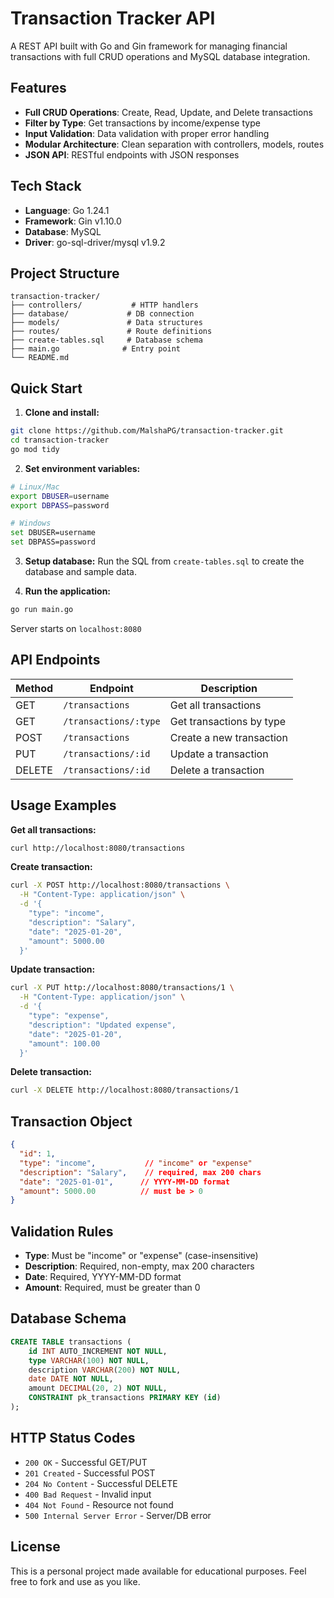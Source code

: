 # Transaction Tracker API

A REST API built with Go and Gin framework for managing financial transactions with full CRUD operations and MySQL database integration.

## Features

- **Full CRUD Operations**: Create, Read, Update, and Delete transactions
- **Filter by Type**: Get transactions by income/expense type
- **Input Validation**: Data validation with proper error handling
- **Modular Architecture**: Clean separation with controllers, models, routes
- **JSON API**: RESTful endpoints with JSON responses

## Tech Stack

- **Language**: Go 1.24.1
- **Framework**: Gin v1.10.0
- **Database**: MySQL
- **Driver**: go-sql-driver/mysql v1.9.2

## Project Structure

```
transaction-tracker/
├── controllers/           # HTTP handlers
├── database/             # DB connection
├── models/               # Data structures
├── routes/               # Route definitions
├── create-tables.sql     # Database schema
├── main.go              # Entry point
└── README.md
```

## Quick Start

1. **Clone and install:**
```bash
git clone https://github.com/MalshaPG/transaction-tracker.git
cd transaction-tracker
go mod tidy
```

2. **Set environment variables:**
```bash
# Linux/Mac
export DBUSER=username
export DBPASS=password

# Windows
set DBUSER=username
set DBPASS=password
```

3. **Setup database:**
Run the SQL from `create-tables.sql` to create the database and sample data.

4. **Run the application:**
```bash
go run main.go
```

Server starts on `localhost:8080`

## API Endpoints

| Method | Endpoint              | Description              |
| ------ | --------------------- | ------------------------ |
| GET    | `/transactions`       | Get all transactions     |
| GET    | `/transactions/:type` | Get transactions by type |
| POST   | `/transactions`       | Create a new transaction |
| PUT    | `/transactions/:id`   | Update a transaction     |
| DELETE | `/transactions/:id`   | Delete a transaction     |


## Usage Examples

**Get all transactions:**
```bash
curl http://localhost:8080/transactions
```

**Create transaction:**
```bash
curl -X POST http://localhost:8080/transactions \
  -H "Content-Type: application/json" \
  -d '{
    "type": "income",
    "description": "Salary",
    "date": "2025-01-20",
    "amount": 5000.00
  }'
```

**Update transaction:**
```bash
curl -X PUT http://localhost:8080/transactions/1 \
  -H "Content-Type: application/json" \
  -d '{
    "type": "expense",
    "description": "Updated expense",
    "date": "2025-01-20",
    "amount": 100.00
  }'
```

**Delete transaction:**
```bash
curl -X DELETE http://localhost:8080/transactions/1
```

## Transaction Object

```json
{
  "id": 1,
  "type": "income",           // "income" or "expense"
  "description": "Salary",    // required, max 200 chars
  "date": "2025-01-01",      // YYYY-MM-DD format
  "amount": 5000.00          // must be > 0
}
```

## Validation Rules

- **Type**: Must be "income" or "expense" (case-insensitive)
- **Description**: Required, non-empty, max 200 characters
- **Date**: Required, YYYY-MM-DD format
- **Amount**: Required, must be greater than 0

## Database Schema

```sql
CREATE TABLE transactions (
    id INT AUTO_INCREMENT NOT NULL,
    type VARCHAR(100) NOT NULL,
    description VARCHAR(200) NOT NULL,
    date DATE NOT NULL,
    amount DECIMAL(20, 2) NOT NULL,
    CONSTRAINT pk_transactions PRIMARY KEY (id)   
);
```

## HTTP Status Codes

- `200 OK` - Successful GET/PUT
- `201 Created` - Successful POST
- `204 No Content` - Successful DELETE
- `400 Bad Request` - Invalid input
- `404 Not Found` - Resource not found
- `500 Internal Server Error` - Server/DB error

## License

This is a personal project made available for educational purposes. Feel free to fork and use as you like.